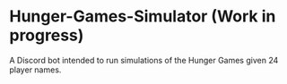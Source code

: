 # Hunger-Games-Simulator (Work in progress)
 A Discord bot intended to run simulations of the Hunger Games given 24 player names. 
